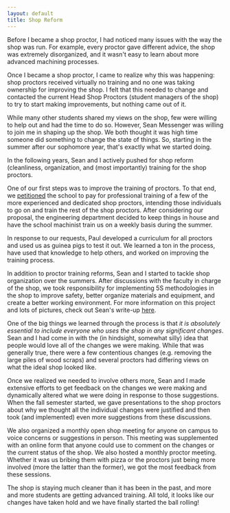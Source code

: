 ```yaml
---
layout: default
title: Shop Reform
---
```


Before I became a shop proctor, I had noticed many issues with the way the shop
was run. For example, every proctor gave different advice, the shop was
extremely disorganized, and it wasn't easy to learn about more advanced
machining processes.

Once I became a shop proctor, I came to realize why this was happening: shop
proctors received virtually no training and no one was taking ownership for
improving the shop. I felt that this needed to change and contacted the current
Head Shop Proctors (student managers of the shop) to try to start making
improvements, but nothing came out of it.

While many other students shared my views on the shop, few were willing to help
out and had the time to do so. However, Sean Messenger was willing to join me
in shaping up the shop. We both thought it was high time someone did something
to change the state of things. So, starting in the summer after our sophomore
year, that's exactly what we started doing.

In the following years, Sean and I actively pushed for shop reform
(cleanliness, organization, and (most importantly) training for the shop
proctors.

One of our first steps was to improve the training of proctors. To that end, we
[petitioned](https://docs.google.com/file/d/0B-N_AdkrDR3jdUY4Njc0WThwekk/edit?usp=sharing)
the school to pay for professional training of a few of the more experienced
and dedicated shop proctors, intending those individuals to go on and train the
rest of the shop proctors. After considering our proposal, the engineering
department decided to keep things in house and have the school machinist train
us on a weekly basis during the summer.

In response to our requests, Paul developed a curriculum for all proctors and
used us as guinea pigs to test it out. We learned a ton in the process, have
used that knowledge to help others, and worked on improving the training
process.

In addition to proctor training reforms, Sean and I started to tackle shop
organization over the summers. After discussions with the faculty in charge of
the shop, we took responsibility for implementing 5S methodologies in the shop
to improve safety, better organize materials and equipment, and create a better
working environment. For more information on this project and lots of pictures,
check out Sean's write-up
[here](https://sites.google.com/site/raintomudd/projects/machineshoporganization).

One of the big things we learned through the process is that _it is absolutely
essential to include everyone who uses the shop in any significant changes_.
Sean and I had come in with the (in hindsight, somewhat silly) idea that people
would love all of the changes we were making. While that was generally true,
there were a few contentious changes (e.g. removing the large piles of wood
scraps) and several proctors had differing views on what the ideal shop looked
like.

Once we realized we needed to involve others more, Sean and I made extensive
efforts to get feedback on the changes we were making and dynamically altered
what we were doing in response to those suggestions. When the fall semester
started, we gave presentations to the shop proctors about why we thought all
the individual changes were justified and then took (and implemented) even more
suggestions from these discussions.

We also organized a monthly open shop meeting for anyone on campus to voice
concerns or suggestions in person. This meeting was supplemented with an online
form that anyone could use to comment on the changes or the current status of
the shop. We also hosted a monthly proctor meeting. Whether it was us bribing
them with pizza or the proctors just being more involved (more the latter than
the former), we got the most feedback from these sessions.

The shop is staying much cleaner than it has been in the past, and more and
more students are getting advanced training. All told, it looks like our
changes have taken hold and we have finally started the ball rolling!
